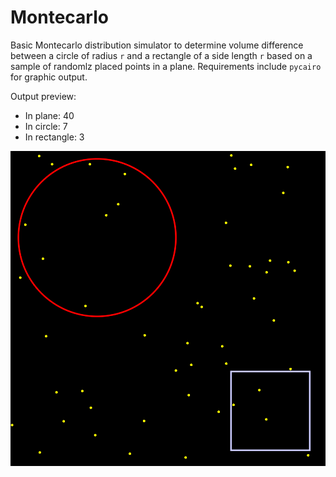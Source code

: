 # Montecarlo
Basic Montecarlo distribution simulator to determine volume difference between a circle of radius `r` and a rectangle of a side length `r` based on a sample of randomlz placed points in a plane. Requirements include `pycairo` for graphic output.

Output preview: 
- In plane: 40
- In circle: 7
- In rectangle: 3

![montecarlo](montecarlo.png)
